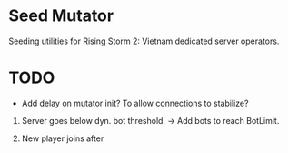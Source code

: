 # Seed Mutator

Seeding utilities for Rising Storm 2: Vietnam dedicated server operators.

# TODO

- Add delay on mutator init? To allow connections to stabilize?

1. Server goes below dyn. bot threshold.
    -> Add bots to reach BotLimit.

2. New player joins after
